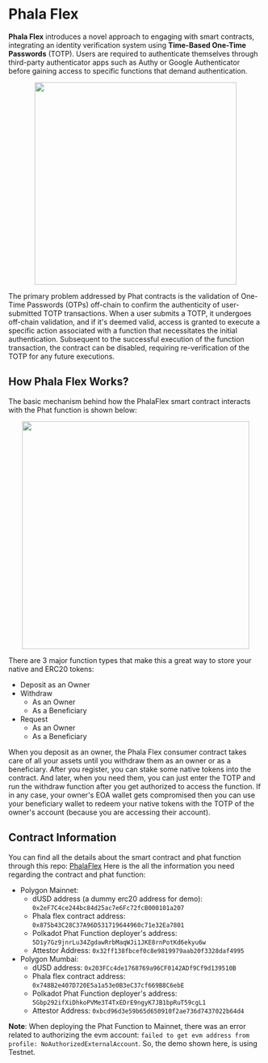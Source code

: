 # Phala Flex

**Phala Flex** introduces a novel approach to engaging with smart contracts, integrating an identity verification system using **Time-Based One-Time Passwords** (TOTP). Users are required to authenticate themselves through third-party authenticator apps such as Authy or Google Authenticator before gaining access to specific functions that demand authentication. 

<p align="center">
<img src="https://github.com/miralsuthar/phala-flex/assets/76066586/3fd6adda-38be-4b91-9737-c5391194fb7f" height=400 />
</p>

The primary problem addressed by Phat contracts is the validation of One-Time Passwords (OTPs) off-chain to confirm the authenticity of user-submitted TOTP transactions. When a user submits a TOTP, it undergoes off-chain validation, and if it's deemed valid, access is granted to execute a specific action associated with a function that necessitates the initial authentication. Subsequent to the successful execution of the function transaction, the contract can be disabled, requiring re-verification of the TOTP for any future executions.

## How Phala Flex Works?

The basic mechanism behind how the PhalaFlex smart contract interacts with the Phat function is shown below:

<p align="center">
<img src="https://github.com/miralsuthar/phala-flex/assets/76066586/34587c06-0e23-424e-832c-fd14807fd23b" height=450 />
</p>

There are 3 major function types that make this a great way to store your native and ERC20 tokens:
- Deposit as an Owner
- Withdraw
  - As an Owner
  - As a Beneficiary
- Request
  - As an Owner
  - As a Beneficiary

When you deposit as an owner, the Phala Flex consumer contract takes care of all your assets until you withdraw them as an owner or as a beneficiary. 
After you register, you can stake some native tokens into the contract. And later, when you need them, you can just enter the TOTP and run the withdraw function after you get authorized to access the function.
If in any case, your owner's EOA wallet gets compromised then you can use your beneficiary wallet to redeem your native tokens with the TOTP of the owner's account (because you are accessing their account).

## Contract Information

You can find all the details about the smart contract and phat function through this repo: [PhalaFlex](https://github.com/keshavsharma25/PhalaFlex)
Here is the all the information you need regarding the contract and phat function:
- Polygon Mainnet:
  - dUSD address (a dummy erc20 address for demo): `0x2eF7C4ce244bc84d25ac7e6Fc72fcB000101a207`
  - Phala flex contract address: `0x875b43C28C37A96D531719644960c71e32Ea7801`
  - Polkadot Phat Function deployer's address: `5D1y7Gz9jnrLu34ZgdawRrbMaqWJi1JKE8rnPotKd6ekyu6w`
  - Attestor Address: `0x32ff138fbcef0c8e9819979aab20f3328daf4995`
- Polygon Mumbai:
  - dUSD address: `0x203FCc4de1768769a96CF0142ADf9Cf9d139510B`
  - Phala flex contract address: `0x748B2e407D720E5a1a53e0B3eC37cf669B8C6ebE`
  - Polkadot Phat Function deployer's address: `5Gbp292ifXiDhkoPVMe3T4TxEDrE9ngyK7JB1bpRuT59cgL1`
  - Attestor Address: `0xbcd96d3e59b65d650910f2ae736d7437022b64d4`

**Note**: When deploying the Phat Function to Mainnet, there was an error related to authorizing the evm account: `failed to get evm address from profile: NoAuthorizedExternalAccount`. So, the demo shown here, is using Testnet.

